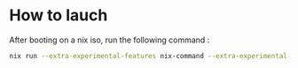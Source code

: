 # How to lauch

After booting on a nix iso, run the following command :

```sh
nix run --extra-experimental-features nix-command --extra-experimental-features flakes "github:ArthurDelbarre/Nix#partitioning" --no-write-lock-file
```